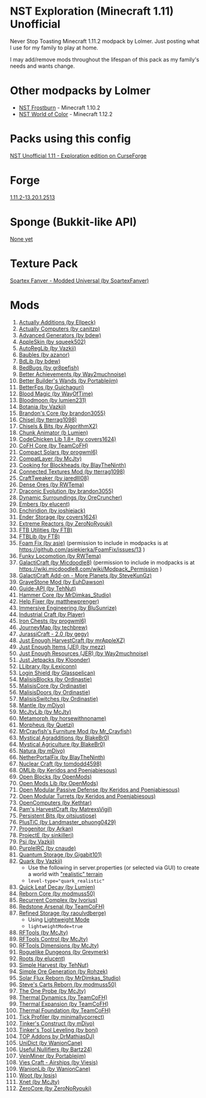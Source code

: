 NST Exploration (Minecraft 1.11) Unofficial
============================

Never Stop Toasting Minecraft 1.11.2 modpack by Lolmer. Just posting what I use for my family to play at home.

I may add/remove mods throughout the lifespan of this pack as my family's needs and wants change.

# Other modpacks by Lolmer
* [NST Frostburn](https://minecraft.curseforge.com/projects/nst-unofficial-frostburn) - Minecraft 1.10.2
* [NST World of Color](https://minecraft.curseforge.com/projects/nst-world-of-color) - Minecraft 1.12.2

# Packs using this config

[NST Unofficial 1.11 - Exploration edition on CurseForge](https://minecraft.curseforge.com/projects/nst-unofficial-exploration)



# Forge

[1.11.2-13.20.1.2513](http://files.minecraftforge.net/maven/net/minecraftforge/forge/index_1.11.2.html)

# Sponge (Bukkit-like API)

[None yet](http://files.minecraftforge.net/maven/org/spongepowered/spongeforge/)

# Texture Pack

[Soartex Fanver - Modded Universal (by SoartexFanver)](https://soartex.net/downloads/modpacks/)

# Mods

1. [Actually Additions (by Ellpeck)](https://minecraft.curseforge.com/projects/actually-additions)
1. [Actually Computers (by canitzp)](https://minecraft.curseforge.com/projects/actuallycomputers)
1. [Advanced Generators (by bdew)](https://minecraft.curseforge.com/mc-mods/223622)
1. [AppleSkin (by squeek502)](https://minecraft.curseforge.com/mc-mods/248787)
1. [AutoRegLib (by Vazkii)](https://minecraft.curseforge.com/mc-mods/250363)
1. [Baubles (by azanor)](https://minecraft.curseforge.com/mc-mods/227083)
1. [BdLib (by bdew)](https://minecraft.curseforge.com/mc-mods/70496)
1. [BedBugs (by gr8pefish)](https://minecraft.curseforge.com/projects/bed-bugs)
1. [Better Achievements (by Way2muchnoise)](https://minecraft.curseforge.com/mc-mods/235716)
1. [Better Builder's Wands (by Portablejim)](https://minecraft.curseforge.com/mc-mods/238403)
1. [BetterFps (by Guichaguri)](https://minecraft.curseforge.com/mc-mods/229876)
1. [Blood Magic (by WayOfTime)](https://mods.curse.com/mc-mods/minecraft/224791-blood-magic)
1. [Bloodmoon (by lumien231)](https://minecraft.curseforge.com/mc-mods/226321)
1. [Botania (by Vazkii)](https://minecraft.curseforge.com/mc-mods/225643)
1. [Brandon's Core (by brandon3055)](https://minecraft.curseforge.com/projects/brandons-core)
1. [Chisel (by tterrag1098)](https://minecraft.curseforge.com/projects/chisel)
1. [Chisels & Bits (by AlgorithmX2)](https://minecraft.curseforge.com/projects/chisels-bits)
1. [Chunk Animator (b Lumien)](https://minecraft.curseforge.com/projects/chunk-animator)
1. [CodeChicken Lib 1.8+ (by covers1624)](https://mods.curse.com/mc-mods/minecraft/242818-codechicken-lib-1-8)
1. [CoFH Core (by TeamCoFH)](https://minecraft.curseforge.com/projects/cofhcore)
1. [Compact Solars (by progwml6)](https://minecraft.curseforge.com/projects/compact-solars)
1. [CompatLayer (by McJty)](https://minecraft.curseforge.com/projects/compatlayer)
1. [Cooking for Blockheads (by BlayTheNinth)](https://minecraft.curseforge.com/projects/cooking-for-blockheads)
1. [Connected Textures Mod (by tterrag1098)](https://minecraft.curseforge.com/projects/ctm)
1. [CraftTweaker (by jaredlll08)](https://minecraft.curseforge.com/mc-mods/239197)
1. [Dense Ores (by RWTema)](https://minecraft.curseforge.com/projects/dense-ores)
1. [Draconic Evolution (by brandon3055)](https://minecraft.curseforge.com/projects/draconic-evolution)
1. [Dynamic Surroundings (by OreCruncher)](https://minecraft.curseforge.com/projects/dynamic-surroundings)
1. [Embers (by elucent)](https://minecraft.curseforge.com/projects/embers)
1. [Enchiridion (by joshiejack)](https://minecraft.curseforge.com/mc-mods/76612)
1. [Ender Storage (by covers1624)](https://minecraft.curseforge.com/projects/ender-storage-1-8)
1. [Extreme Reactors (by ZeroNoRyouki)](https://minecraft.curseforge.com/projects/extreme-reactors)
1. [FTB Utilities (by FTB)](https://minecraft.curseforge.com/mc-mods/237102)
1. [FTBLib (by FTB)](https://minecraft.curseforge.com/mc-mods/237167)
1. [Foam Fix (by asie)](https://asie.pl/Projects/Minecraft/Mods/FoamFix) (permission to include in modpacks is at https://github.com/asiekierka/FoamFix/issues/13 )
1. [Funky Locomotion (by RWTema)](https://minecraft.curseforge.com/projects/funky-locomotion)
1. [GalactiCraft (by Micdoodle8)](https://wiki.micdoodle8.com/wiki/Galacticraft) (permission to include in modpacks is at https://wiki.micdoodle8.com/wiki/Modpack_Permission )
1. [GalactiCraft Add-on - More Planets (by SteveKunGz)](https://minecraft.curseforge.com/projects/galacticraft-add-on-more-planets)
1. [GraveStone Mod (by EuhDawson)](https://minecraft.curseforge.com/mc-mods/238551)
1. [Guide-API (by TehNut)](https://minecraft.curseforge.com/mc-mods/228832)
1. [Hammer Core (by MrDimkas_Studio)](https://minecraft.curseforge.com/projects/hammer-core)
1. [Help Fixer (by matthewprenger)](https://minecraft.curseforge.com/projects/helpfixer)
1. [Immersive Engineering (by BluSunrize)](https://minecraft.curseforge.com/projects/immersive-engineering)
1. [Industrial Craft (by Player)](https://minecraft.curseforge.com/projects/industrial-craft)
1. [Iron Chests (by progwml6)](https://minecraft.curseforge.com/mc-mods/228756)
1. [JourneyMap (by techbrew)](https://minecraft.curseforge.com/mc-mods/32274)
1. [JurassiCraft - 2.0 (by gegy)](https://minecraft.curseforge.com/mc-mods/226719)
1. [Just Enough HarvestCraft (by mrAppleXZ)](https://minecraft.curseforge.com/projects/just-enough-harvestcraft)
1. [Just Enough Items (JEI) (by mezz)](https://minecraft.curseforge.com/mc-mods/238222)
1. [Just Enough Resources (JER) (by Way2muchnoise)](https://minecraft.curseforge.com/mc-mods/240630)
1. [Just Jetpacks (by Kloonder)](https://minecraft.curseforge.com/projects/just-jetpacks)
1. [LLibrary (by iLexiconn)](https://minecraft.curseforge.com/mc-mods/243298)
1. [Login Shield (by Glasspelican)](https://minecraft.curseforge.com/mc-mods/233255)
1. [MalisisBlocks (by Ordinastie)](https://minecraft.curseforge.com/projects/malisisblocks)
1. [MalisisCore (by Ordinastie)](https://minecraft.curseforge.com/projects/malisiscore)
1. [MalisisDoors (by Ordinastie)](https://minecraft.curseforge.com/projects/malisisdoors)
1. [MalisisSwitches (by Ordinastie)](https://minecraft.curseforge.com/projects/malisisswitches)
1. [Mantle (by mDiyo)](https://minecraft.curseforge.com/projects/mantle)
1. [McJtyLib (by McJty)](https://minecraft.curseforge.com/mc-mods/233105)
1. [Metamorph (by horsewithnoname)](https://minecraft.curseforge.com/projects/metamorph)
1. [Morpheus (by Quetzi)](https://minecraft.curseforge.com/mc-mods/69118)
1. [MrCrayfish's Furniture Mod (by Mr_Crayfish)](https://minecraft.curseforge.com/projects/mrcrayfish-furniture-mod)
1. [Mystical Agradditions (by BlakeBr0)](https://minecraft.curseforge.com/projects/mystical-agradditions)
1. [Mystical Agriculture (by BlakeBr0)](https://minecraft.curseforge.com/mc-mods/246640)
1. [Natura (by mDiyo)](https://minecraft.curseforge.com/projects/natura)
1. [NetherPortalFix (by BlayTheNinth)](https://minecraft.curseforge.com/mc-mods/241160)
1. [Nuclear Craft (by tomdodd4598)](https://minecraft.curseforge.com/projects/nuclearcraft-mod)
1. [OMLib (by Keridos and Poenjabiesous)](https://minecraft.curseforge.com/projects/omlib)
1. [Open Blocks (by OpenMods)](https://minecraft.curseforge.com/projects/openblocks)
1. [Open Mods Lib (by OpenMods)](https://minecraft.curseforge.com/projects/openmodslib)
1. [Open Modular Passive Defense (by Keridos and Poenjabiesous)](https://minecraft.curseforge.com/projects/open-modular-passive-defense)
1. [Open Modular Turrets (by Keridos and Poenjabiesous)](https://minecraft.curseforge.com/projects/openmodularturrets)
1. [OpenComputers (by Kethtar)](https://minecraft.curseforge.com/mc-mods/223008)
1. [Pam's HarvestCraft (by MatrexsVigil)](https://minecraft.curseforge.com/projects/pams-harvestcraft)
1. [Persistent Bits (by oitsjustjose)](https://minecraft.curseforge.com/projects/persistent-bits)
1. [PlusTiC (by Landmaster_phuong0429)](https://minecraft.curseforge.com/projects/plustic)
1. [Progenitor (by Arkan)](https://minecraft.curseforge.com/projects/progenitor)
1. [ProjectE (by sinkillerj)](https://minecraft.curseforge.com/projects/projecte)
1. [Psi (by Vazkii)](https://minecraft.curseforge.com/mc-mods/241665)
1. [PurpleIRC (by cnaude)](https://minecraft.curseforge.com/projects/purpleirc)
1. [Quantum Storage (by Gigabit101)](https://minecraft.curseforge.com/projects/quantumstorage)
1. [Quark (by Vazkii)](https://minecraft.curseforge.com/mc-mods/243121)
   * Use the following in server.properties (or selected via GUI) to create a world with ["realistic" terrain](https://twitter.com/Vazkii/status/744293874336735234)
   * ```level-type="quark_realistic"```
1. [Quick Leaf Decay (by Lumien)](https://minecraft.curseforge.com/projects/quick-leaf-decay)
1. [Reborn Core (by modmuss50)](https://minecraft.curseforge.com/projects/reborncore)
1. [Recurrent Complex (by Ivorius)](https://minecraft.curseforge.com/projects/recurrent-complex)
1. [Redstone Arsenal (by TeamCoFH)](https://minecraft.curseforge.com/projects/redstone-arsenal)
1. [Refined Storage (by raoulvdberge)](https://minecraft.curseforge.com/mc-mods/243076)
   * Using [Lightweight Mode](http://minecraft-recurrent-complex.wikia.com/wiki/Using_Recurrent_Complex_as_a_Utility#Lightweight_Mode)
   * ```lightweightMode=true```
1. [RFTools (by McJty)](https://minecraft.curseforge.com/mc-mods/224641)
1. [RFTools Control (by McJty)](https://minecraft.curseforge.com/projects/rftools-control)
1. [RFTools Dimensions (by McJty)](https://minecraft.curseforge.com/mc-mods/240950)
1. [Roguelike Dungeons (by Greymerk)](https://minecraft.curseforge.com/mc-mods/221585)
1. [Roots (by elucent)](https://minecraft.curseforge.com/projects/roots)
1. [Simple Harvest (by TehNut)](https://minecraft.curseforge.com/projects/simpleharvest)
1. [Simple Ore Generation (by Rohzek)](https://minecraft.curseforge.com/projects/simple-ore-generation)
1. [Solar Flux Reborn (by MrDimkas_Studio)](https://minecraft.curseforge.com/projects/solar-flux-reborn)
1. [Steve's Carts Reborn (by modmuss50)](https://minecraft.curseforge.com/projects/steves-carts-reborn)
1. [The One Probe (by McJty)](https://minecraft.curseforge.com/projects/the-one-probe)
1. [Thermal Dynamics (by TeamCoFH)](https://minecraft.curseforge.com/projects/thermal-dynamics)
1. [Thermal Expansion (by TeamCoFH)](https://minecraft.curseforge.com/projects/thermalexpansion)
1. [Thermal Foundation (by TeamCoFH)](https://minecraft.curseforge.com/projects/thermal-foundation)
1. [Tick Profiler (by minimallycorrect)](https://minecraft.curseforge.com/projects/tickprofiler)
1. [Tinker's Construct (by mDiyo)](https://minecraft.curseforge.com/projects/tinkers-construct)
1. [Tinker's Tool Leveling (by boni)](https://minecraft.curseforge.com/projects/tinkers-tool-leveling)
1. [TOP Addons by DrMathiasDJ)](https://minecraft.curseforge.com/projects/top-addons)
1. [UniDict (by WanionCane)](https://minecraft.curseforge.com/projects/unidict)
1. [Useful Nullifiers (by Bartz24)](https://minecraft.curseforge.com/projects/useful-nullifiers)
1. [VeinMiner (by Portablejim)](https://minecraft.curseforge.com/mc-mods/67133)
1. [Vies Craft - Airships (by Viesis)](https://minecraft.curseforge.com/projects/viescraft-airships)
1. [WanionLib (by WanionCane)](https://minecraft.curseforge.com/projects/wanionlib)
1. [Woot (by Ipsis)](https://minecraft.curseforge.com/projects/woot)
1. [Xnet (by McJty)](https://minecraft.curseforge.com/projects/xnet)
1. [ZeroCore (by ZeroNoRyouki)](https://minecraft.curseforge.com/projects/zerocore)
